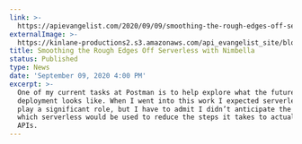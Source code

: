 ```yaml
---
link: >-
  https://apievangelist.com/2020/09/09/smoothing-the-rough-edges-off-serverless-with-nimbella/
externalImage: >-
  https://kinlane-productions2.s3.amazonaws.com/api_evangelist_site/blog/screen_shot_2020_09_09_at_1.35.35_pm.png
title: Smoothing the Rough Edges Off Serverless with Nimbella
status: Published
type: News
date: 'September 09, 2020 4:00 PM'
excerpt: >-
  One of my current tasks at Postman is to help explore what the future of API
  deployment looks like. When I went into this work I expected serverless to
  play a significant role, but I have to admit I didn’t anticipate the ways in
  which serverless would be used to reduce the steps it takes to actually deploy
  APIs.
---
```


